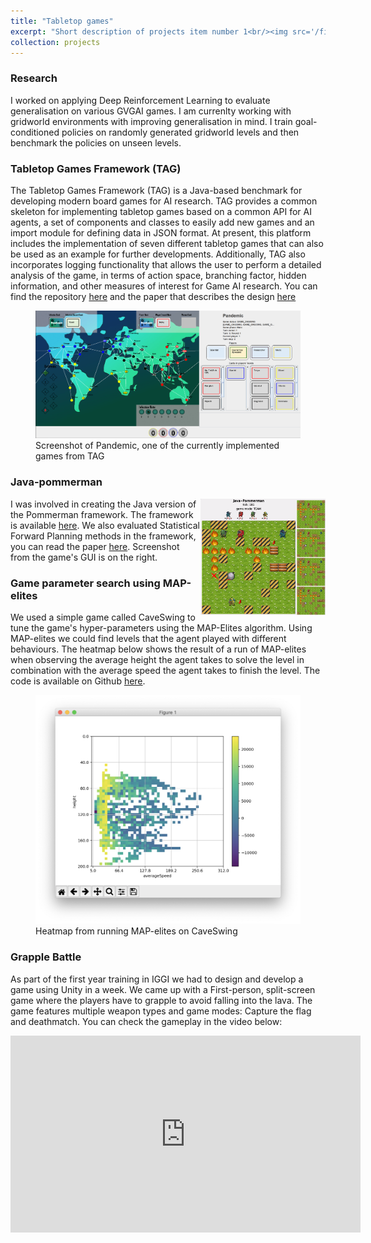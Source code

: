 ```yaml
---
title: "Tabletop games"
excerpt: "Short description of projects item number 1<br/><img src='/files/tag.png'>"
collection: projects
---
```


### Research
I worked on applying Deep Reinforcement Learning to evaluate generalisation on various GVGAI games. I am currenlty working with gridworld environments with improving generalisation in mind. I train goal-conditioned policies on randomly generated gridworld levels and then benchmark the policies on unseen levels.


### Tabletop Games Framework (TAG)
The Tabletop Games Framework (TAG) is a Java-based benchmark for developing modern board games for AI research. TAG provides a common skeleton for implementing tabletop games based on a common API for AI agents, a set of components and classes to easily add new games and an import module for defining data in JSON format. At present, this platform includes the implementation of seven different tabletop games that can also be used as an example for further developments. Additionally, TAG also incorporates logging functionality that allows the user to perform a detailed analysis of the game, in terms of action space, branching factor, hidden information, and other measures of interest for Game AI research. You can find the repository [here](https://github.com/GAIGResearch/TabletopGames) and the paper that describes the design [here](https://arxiv.org/pdf/2009.12065.pdf)
<figure>
	<img src="/files/tag.png" alt="TAG screenshot">
	<figcaption>Screenshot of Pandemic, one of the currently implemented games from TAG </figcaption>
</figure>


### Java-pommerman
<img src="/files/java-pommerman.png" alt="java-pommerman" width="200" style="float:right">

I was involved in creating the Java version of the Pommerman framework. The framework is available [here](https://github.com/GAIGResearch/java-pommerman). We also evaluated Statistical Forward Planning methods in the framework, you can read the paper [here](https://github.com/GAIGResearch/java-pommerman/raw/master/AIIDE-19_paper-46.pdf). Screenshot from the game's GUI is on the right.

### Game parameter search using MAP-elites
We used a simple game called CaveSwing to tune the game's hyper-parameters using the MAP-Elites algorithm. Using MAP-elites we could find levels that the agent played with different behaviours. The heatmap below shows the result of a run of MAP-elites when observing the average height the agent takes to solve the level in combination with the average speed the agent takes to finish the level. The code is available on Github [here](https://github.com/martinballa/MAPElitesCaveSwing).
<figure>
	<img src="/files/map_elites_heatmap.png" >
	<figcaption>Heatmap from running MAP-elites on CaveSwing</figcaption>
</figure>

### Grapple Battle
As part of the first year training in IGGI we had to design and develop a game using Unity in a week. We came up with a First-person, split-screen game where the players have to grapple to avoid falling into the lava. The game features multiple weapon types and game modes: Capture the flag and deathmatch. You can check the gameplay in the video below:

<center>
	<iframe width="560" height="315" src="https://www.youtube.com/embed/nDR2EJ_dvOw" frameborder="0" allow="accelerometer; autoplay; clipboard-write; encrypted-media; gyroscope; picture-in-picture" allowfullscreen></iframe>
</center>
